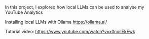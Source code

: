 In this project, I explored how local LLMs can be used to analyse my YouTube Analytics

Installing local LLMs with Ollama
https://ollama.ai/

Tutorial video:
https://www.youtube.com/watch?v=x0noiIEkEwk






